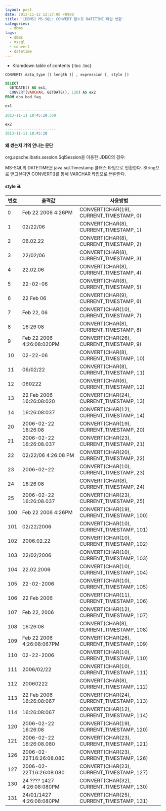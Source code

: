 ```yaml
---
layout: post
date: 2013-11-12 12:27:00 +0900
title: '[DBMS] MS-SQL: CONVERT 함수로 DATETIME 타입 변환'
categories:
  - dbms
tags:
  - dbms
  - mssql
  - convert
  - datetime
---
```


* Kramdown table of contents
{:toc .toc}

```
CONVERT( data_type [( length )] , expression [, style ])
```

```sql
SELECT
  GETDATE() AS ex1,
  CONVERT(VARCHAR, GETDATE(), 120) AS ex2
FROM dbo.bod_faq

ex1
-----------------------
2013-11-11 18:45:28.560

ex2
-----------------------
2013-11-11 18:45:28
```

#### 왜 썼는지 기억 안나는 문단

org.apache.ibatis.session.SqlSession을 이용한 JDBC의 경우:

MS-SQL의 DATETIME은 java.sql.Timestamp 클래스 타입으로 반환한다.
String으로 받고싶다면 CONVERT()를 통해 VARCHAR 타입으로 변환한다.

#### style 표

| 번호 | 출력값                      | 사용방법                                   |
|------|-----------------------------|--------------------------------------------|
| 0    |  Feb 22 2006 4:26PM         |  CONVERT(CHAR(19), CURRENT_TIMESTAMP, 0)   |
| 1    |  02/22/06                   |  CONVERT(CHAR(8), CURRENT_TIMESTAMP, 1)    |
| 2    |  06.02.22                   |  CONVERT(CHAR(8), CURRENT_TIMESTAMP, 2)    |
| 3    |  22/02/06                   |  CONVERT(CHAR(8), CURRENT_TIMESTAMP, 3)    |
| 4    |  22.02.06                   |  CONVERT(CHAR(8), CURRENT_TIMESTAMP, 4)    |
| 5    |  22-02-06                   |  CONVERT(CHAR(8), CURRENT_TIMESTAMP, 5)    |
| 6    |  22 Feb 06                  |  CONVERT(CHAR(9), CURRENT_TIMESTAMP, 6)    |
| 7    |  Feb 22, 06                 |  CONVERT(CHAR(10), CURRENT_TIMESTAMP, 7)   |
| 8    |  16:26:08                   |  CONVERT(CHAR(8), CURRENT_TIMESTAMP, 8)    |
| 9    |  Feb 22 2006 4:26:08:020PM  |  CONVERT(CHAR(26), CURRENT_TIMESTAMP, 9)   |
| 10   |  02-22-06                   |  CONVERT(CHAR(8), CURRENT_TIMESTAMP, 10)   |
| 11   |  06/02/22                   |  CONVERT(CHAR(8), CURRENT_TIMESTAMP, 11)   |
| 12   |  060222                     |  CONVERT(CHAR(6), CURRENT_TIMESTAMP, 12)   |
| 13   |  22 Feb 2006 16:26:08:020   |  CONVERT(CHAR(24), CURRENT_TIMESTAMP, 13)  |
| 14   |  16:26:08:037               |  CONVERT(CHAR(12), CURRENT_TIMESTAMP, 14)  |
| 20   |  2006-02-22 16:26:08        |  CONVERT(CHAR(19), CURRENT_TIMESTAMP, 20)  |
| 21   |  2006-02-22 16:26:08.037    |  CONVERT(CHAR(23), CURRENT_TIMESTAMP, 21)  |
| 22   |  02/22/06 4:26:08 PM        |  CONVERT(CHAR(20), CURRENT_TIMESTAMP, 22)  |
| 23   |  2006-02-22                 |  CONVERT(CHAR(10), CURRENT_TIMESTAMP, 23)  |
| 24   |  16:26:08                   |  CONVERT(CHAR(8), CURRENT_TIMESTAMP, 24)   |
| 25   |  2006-02-22 16:26:08.037    |  CONVERT(CHAR(23), CURRENT_TIMESTAMP, 25)  |
| 100  |  Feb 22 2006 4:26PM         |  CONVERT(CHAR(19), CURRENT_TIMESTAMP, 100) |
| 101  |  02/22/2006                 |  CONVERT(CHAR(10), CURRENT_TIMESTAMP, 101) |
| 102  |  2006.02.22                 |  CONVERT(CHAR(10), CURRENT_TIMESTAMP, 102) |
| 103  |  22/02/2006                 |  CONVERT(CHAR(10), CURRENT_TIMESTAMP, 103) |
| 104  |  22.02.2006                 |  CONVERT(CHAR(10), CURRENT_TIMESTAMP, 104) |
| 105  |  22-02-2006                 |  CONVERT(CHAR(10), CURRENT_TIMESTAMP, 105) |
| 106  |  22 Feb 2006                |  CONVERT(CHAR(11), CURRENT_TIMESTAMP, 106) |
| 107  |  Feb 22, 2006               |  CONVERT(CHAR(12), CURRENT_TIMESTAMP, 107) |
| 108  |  16:26:08                   |  CONVERT(CHAR(8), CURRENT_TIMESTAMP, 108)  |
| 109  |  Feb 22 2006 4:26:08:067PM  |  CONVERT(CHAR(26), CURRENT_TIMESTAMP, 109) |
| 110  |  02-22-2006                 |  CONVERT(CHAR(10), CURRENT_TIMESTAMP, 110) |
| 111  |  2006/02/22                 |  CONVERT(CHAR(10), CURRENT_TIMESTAMP, 111) |
| 112  |  20060222                   |  CONVERT(CHAR(8), CURRENT_TIMESTAMP, 112)  |
| 113  |  22 Feb 2006 16:26:08:067   |  CONVERT(CHAR(24), CURRENT_TIMESTAMP, 113) |
| 114  |  16:26:08:067               |  CONVERT(CHAR(12), CURRENT_TIMESTAMP, 114) |
| 120  |  2006-02-22 16:26:08        |  CONVERT(CHAR(19), CURRENT_TIMESTAMP, 120) |
| 121  |  2006-02-22 16:26:08.080    |  CONVERT(CHAR(23), CURRENT_TIMESTAMP, 121) |
| 126  |  2006-02-22T16:26:08.080    |  CONVERT(CHAR(23), CURRENT_TIMESTAMP, 126) |
| 127  |  2006-02-22T16:26:08.080    |  CONVERT(CHAR(23), CURRENT_TIMESTAMP, 127) |
| 130  |  24 ???? 1427 4:26:08:080PM |  CONVERT(CHAR(32), CURRENT_TIMESTAMP, 130) |
| 131  |  24/01/1427 4:26:08:080PM   |  CONVERT(CHAR(25), CURRENT_TIMESTAMP, 131) |
